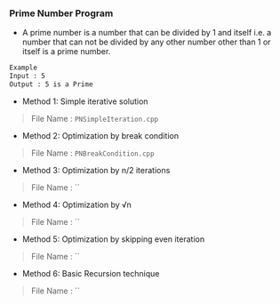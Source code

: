 ### Prime Number Program

- A prime number is a number that can be divided by 1 and itself i.e. a number that can not be divided by any other number other than 1 or itself is a prime number.

```bash
Example 
Input : 5
Output : 5 is a Prime
```

- Method 1: Simple iterative solution
> File Name : `PNSimpleIteration.cpp`
- Method 2: Optimization by break condition
> File Name : `PNBreakCondition.cpp`
- Method 3: Optimization by n/2 iterations
> File Name : ``
- Method 4: Optimization by √n
> File Name : ``
- Method 5: Optimization by skipping even iteration
> File Name : ``
- Method 6: Basic Recursion technique
> File Name : ``